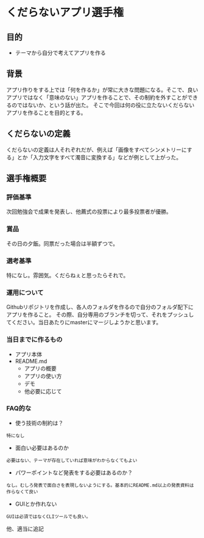 # くだらないアプリ選手権

## 目的

* テーマから自分で考えてアプリを作る

## 背景

アプリ作りをする上では「何を作るか」が常に大きな問題になる。そこで、良いアプリではなく「意味のない」アプリを作ることで、その制約を外すことができるのではないか、という話が出た。
そこで今回は何の役に立たないくだらないアプリを作ることを目的とする。

## くだらないの定義

くだらないの定義は人それぞれだが、例えば「画像をすべてシンメトリーにする」とか「入力文字をすべて濁音に変換する」などが例として上がった。

## 選手権概要

### 評価基準

次回勉強会で成果を発表し、他薦式の投票により最多投票者が優勝。

### 賞品

その日の夕飯。同票だった場合は半額ずつで。

### 選考基準

特になし。雰囲気。くだらねぇと思ったらそれで。

### 運用について

Githubリポジトリを作成し、各人のフォルダを作るので自分のフォルダ配下にアプリを作ること。
その際、自分専用のブランチを切って、それをプッシュしてください。当日あたりにmasterにマージしようかと思います。

### 当日までに作るもの

* アプリ本体
* README.md
  * アプリの概要
  * アプリの使い方
  * デモ
  * 他必要に応じて

### FAQ的な

* 使う技術の制約は？

`特になし`

* 面白い必要はあるのか

`必要はない、テーマが存在していれば意味がわからなくてもよい`

* パワーポイントなど発表をする必要はあるのか？

`なし。むしろ発表で面白さを表現しないようにする。基本的にREADME.md以上の発表資料は作らなくて良い`

* GUIとか作れない

`GUIは必須ではなくCLIツールでも良い。`

他、適当に追記
